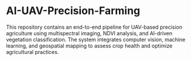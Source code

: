 # AI-UAV-Precision-Farming
This repository contains an end-to-end pipeline for UAV-based precision agriculture using multispectral imaging, NDVI analysis, and AI-driven vegetation classification. The system integrates computer vision, machine learning, and geospatial mapping to assess crop health and optimize agricultural practices.
